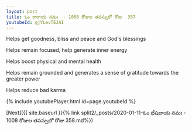 ```yaml
---
layout: post
title: ఓం కాలాయ నమః  - 1008 రోజుల తపస్సులో రోజు  357
youtubeId: gjYLevTEJAI
---
```

 
 
Helps get goodness, bliss and peace and God's blessings
 
Helps remain focused, help generate inner energy 
 
Helps boost physical and mental health 
 
Helps remain grounded and generates a sense of gratitude towards the greater power 
 
Helps reduce bad karma
 
 
 
 


{% include youtubePlayer.html id=page.youtubeId %}
 
[Next]({{ site.baseurl }}{% link  split2/_posts/2020-01-11-ఓం భేషజాయ నమః  - 1008 రోజుల తపస్సులో రోజు  358.md%})
 
